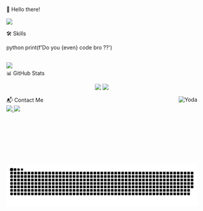👋 Hello there!

<div>
    <a href="https://github.com/TomDMonkey">
        <img align="center" height="170" src="https://github-readme-stats.vercel.app/api/top-langs/?username=TomDMonkey&layout=compact&langs_count=16&theme=dracula" />
    </a>
</div>

🛠️ Skills

python
print(f'Do you {even} code bro ??')

<div style="display: inline_block"><br> <a href="https://skillicons.dev"> <img src="https://skillicons.dev/icons?i=python,cpp,c,bash,js,html,css,arduino,codepen,bots,linux,php,mysql,raspberrypi,vscode" /> </a> </div>
📊 GitHub Stats

<p align="center"> <img width="60%" src="https://github-readme-stats.vercel.app/api?username=TomDMonkey&show_icons=true&theme=dracula&hide_border=true" /> <img width="49.5%" src="https://github-readme-streak-stats.herokuapp.com/?user=TomDMonkey&theme=dracula&hide_border=true" /> </p> <img align="right" height="180em" alt="Yoda" src="https://media1.giphy.com/media/Wo0Yw7qwzgQak/giphy.gif?cid=ecf05e47iupbwp969x4oo8dof7trloaz8maagc7xoqd6u73r&ep=v1_gifs_search&rid=giphy.gif&ct=g">
📬 Contact Me

<div> <a href="https://www.instagram.com/_sweety_riv_/" target="_blank"> <img src="https://img.shields.io/badge/-Instagram-%23E4405F?style=for-the-badge&logo=instagram&logoColor=white" /> </a> <a href="mailto: tom.rivillon@gmail.com"> <img src="https://img.shields.io/badge/-Gmail-%23333?style=for-the-badge&logo=gmail&logoColor=white" /> </a> </div> 

![Snake animation](https://github.com/TomDMonkey/TomDMonkey/blob/output/github-contribution-grid-snake.svg)

